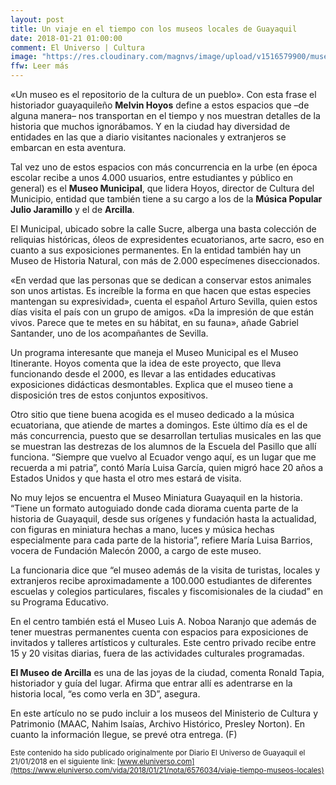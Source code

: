 ```yaml
---
layout: post
title: Un viaje en el tiempo con los museos locales de Guayaquil
date: 2018-01-21 01:00:00
comment: El Universo | Cultura
image: "https://res.cloudinary.com/magnvs/image/upload/v1516579900/museos_locales_idmf7b.jpg"
ffw: Leer más
---
```


&laquo;Un museo es el repositorio de la cultura de un pueblo&raquo;. Con esta frase el historiador guayaquileño **Melvin Hoyos** define a estos espacios que –de alguna manera– nos transportan en el tiempo y nos muestran detalles de la historia que muchos ignorábamos. Y en la ciudad hay diversidad de entidades en las que a diario visitantes nacionales y extranjeros se embarcan en esta aventura.

Tal vez uno de estos espacios con más concurrencia en la urbe (en época escolar recibe a unos 4.000 usuarios, entre estudiantes y público en general) es el **Museo Municipal**, que lidera Hoyos, director de Cultura del Municipio, entidad que también tiene a su cargo a los de la **Música Popular Julio Jaramillo** y el de **Arcilla**.

El Municipal, ubicado sobre la calle Sucre, alberga una basta colección de reliquias históricas, óleos de expresidentes ecuatorianos, arte sacro, eso en cuanto a sus exposiciones permanentes. En la entidad también hay un Museo de Historia Natural, con más de 2.000 especímenes diseccionados.

&laquo;En verdad que las personas que se dedican a conservar estos animales son unos artistas. Es increíble la forma en que hacen que estas especies mantengan su expresividad&raquo;, cuenta el español Arturo Sevilla, quien estos días visita el país con un grupo de amigos. &laquo;Da la impresión de que están vivos. Parece que te metes en su hábitat, en su fauna&raquo;, añade Gabriel Santander, uno de los acompañantes de Sevilla.

Un programa interesante que maneja el Museo Municipal es el Museo Itinerante. Hoyos comenta que la idea de este proyecto, que lleva funcionando desde el 2000, es llevar a las entidades educativas exposiciones didácticas desmontables. Explica que el museo tiene a disposición tres de estos conjuntos expositivos.

Otro sitio que tiene buena acogida es el museo dedicado a la música ecuatoriana, que atiende de martes a domingos. Este último día es el de más concurrencia, puesto que se desarrollan tertulias musicales en las que se muestran las destrezas de los alumnos de la Escuela del Pasillo que allí funciona. “Siempre que vuelvo al Ecuador vengo aquí, es un lugar que me recuerda a mi patria”, contó María Luisa García, quien migró hace 20 años a Estados Unidos y que hasta el otro mes estará de visita.

No muy lejos se encuentra el Museo Miniatura Guayaquil en la historia. “Tiene un formato autoguiado donde cada diorama cuenta parte de la historia de Guayaquil, desde sus orígenes y fundación hasta la actualidad, con figuras en miniatura hechas a mano, luces y música hechas especialmente para cada parte de la historia”, refiere María Luisa Barrios, vocera de Fundación Malecón 2000, a cargo de este museo.

La funcionaria dice que “el museo además de la visita de turistas, locales y extranjeros recibe aproximadamente a 100.000 estudiantes de diferentes escuelas y colegios particulares, fiscales y fiscomisionales de la ciudad” en su Programa Educativo.

En el centro también está el Museo Luis A. Noboa Naranjo que además de tener muestras permanentes cuenta con espacios para exposiciones de invitados y talleres artísticos y culturales. Este centro privado recibe entre 15 y 20 visitas diarias, fuera de las actividades culturales programadas.

**El Museo de Arcilla** es una de las joyas de la ciudad, comenta Ronald Tapia, historiador y guía del lugar. Afirma que entrar allí es adentrarse en la historia local, “es como verla en 3D”, asegura.

En este artículo no se pudo incluir a los museos del Ministerio de Cultura y Patrimonio (MAAC, Nahim Isaías, Archivo Histórico, Presley Norton). En cuanto la información llegue, se prevé otra entrega. (F)

<small>Este contenido ha sido publicado originalmente por Diario El Universo de Guayaquil el 21/01/2018 en el siguiente link: [www.eluniverso.com](https://www.eluniverso.com/vida/2018/01/21/nota/6576034/viaje-tiempo-museos-locales) </small>
